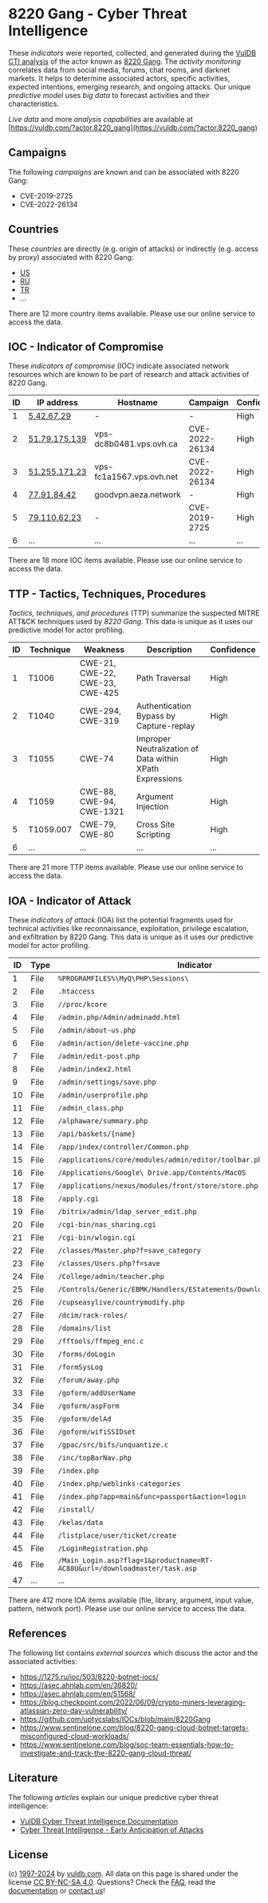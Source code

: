 # 8220 Gang - Cyber Threat Intelligence

These _indicators_ were reported, collected, and generated during the [VulDB CTI analysis](https://vuldb.com/?kb.cti) of the actor known as [8220 Gang](https://vuldb.com/?actor.8220_gang). The _activity monitoring_ correlates data from social media, forums, chat rooms, and darknet markets. It helps to determine associated actors, specific activities, expected intentions, emerging research, and ongoing attacks. Our unique _predictive model_ uses _big data_ to forecast activities and their characteristics.

_Live data_ and more _analysis capabilities_ are available at [https://vuldb.com/?actor.8220_gang](https://vuldb.com/?actor.8220_gang)

## Campaigns

The following _campaigns_ are known and can be associated with 8220 Gang:

* CVE-2019-2725
* CVE-2022-26134

## Countries

These _countries_ are directly (e.g. origin of attacks) or indirectly (e.g. access by proxy) associated with 8220 Gang:

* [US](https://vuldb.com/?country.us)
* [RU](https://vuldb.com/?country.ru)
* [TR](https://vuldb.com/?country.tr)
* ...

There are 12 more country items available. Please use our online service to access the data.

## IOC - Indicator of Compromise

These _indicators of compromise_ (IOC) indicate associated network resources which are known to be part of research and attack activities of 8220 Gang.

ID | IP address | Hostname | Campaign | Confidence
-- | ---------- | -------- | -------- | ----------
1 | [5.42.67.29](https://vuldb.com/?ip.5.42.67.29) | - | - | High
2 | [51.79.175.139](https://vuldb.com/?ip.51.79.175.139) | vps-dc8b0481.vps.ovh.ca | CVE-2022-26134 | High
3 | [51.255.171.23](https://vuldb.com/?ip.51.255.171.23) | vps-fc1a1567.vps.ovh.net | CVE-2022-26134 | High
4 | [77.91.84.42](https://vuldb.com/?ip.77.91.84.42) | goodvpn.aeza.network | - | High
5 | [79.110.62.23](https://vuldb.com/?ip.79.110.62.23) | - | CVE-2019-2725 | High
6 | ... | ... | ... | ...

There are 18 more IOC items available. Please use our online service to access the data.

## TTP - Tactics, Techniques, Procedures

_Tactics, techniques, and procedures_ (TTP) summarize the suspected MITRE ATT&CK techniques used by _8220 Gang_. This data is unique as it uses our predictive model for actor profiling.

ID | Technique | Weakness | Description | Confidence
-- | --------- | -------- | ----------- | ----------
1 | T1006 | CWE-21, CWE-22, CWE-23, CWE-425 | Path Traversal | High
2 | T1040 | CWE-294, CWE-319 | Authentication Bypass by Capture-replay | High
3 | T1055 | CWE-74 | Improper Neutralization of Data within XPath Expressions | High
4 | T1059 | CWE-88, CWE-94, CWE-1321 | Argument Injection | High
5 | T1059.007 | CWE-79, CWE-80 | Cross Site Scripting | High
6 | ... | ... | ... | ...

There are 21 more TTP items available. Please use our online service to access the data.

## IOA - Indicator of Attack

These _indicators of attack_ (IOA) list the potential fragments used for technical activities like reconnaissance, exploitation, privilege escalation, and exfiltration by 8220 Gang. This data is unique as it uses our predictive model for actor profiling.

ID | Type | Indicator | Confidence
-- | ---- | --------- | ----------
1 | File | `%PROGRAMFILES%\MyQ\PHP\Sessions\` | High
2 | File | `.htaccess` | Medium
3 | File | `//proc/kcore` | Medium
4 | File | `/admin.php/Admin/adminadd.html` | High
5 | File | `/admin/about-us.php` | High
6 | File | `/admin/action/delete-vaccine.php` | High
7 | File | `/admin/edit-post.php` | High
8 | File | `/admin/index2.html` | High
9 | File | `/admin/settings/save.php` | High
10 | File | `/admin/userprofile.php` | High
11 | File | `/admin_class.php` | High
12 | File | `/alphaware/summary.php` | High
13 | File | `/api/baskets/{name}` | High
14 | File | `/app/index/controller/Common.php` | High
15 | File | `/applications/core/modules/admin/editor/toolbar.php` | High
16 | File | `/Applications/Google\ Drive.app/Contents/MacOS` | High
17 | File | `/applications/nexus/modules/front/store/store.php` | High
18 | File | `/apply.cgi` | Medium
19 | File | `/bitrix/admin/ldap_server_edit.php` | High
20 | File | `/cgi-bin/nas_sharing.cgi` | High
21 | File | `/cgi-bin/wlogin.cgi` | High
22 | File | `/classes/Master.php?f=save_category` | High
23 | File | `/classes/Users.php?f=save` | High
24 | File | `/College/admin/teacher.php` | High
25 | File | `/Controls/Generic/EBMK/Handlers/EStatements/DownloadEStatement.ashx` | High
26 | File | `/cupseasylive/countrymodify.php` | High
27 | File | `/dcim/rack-roles/` | High
28 | File | `/domains/list` | High
29 | File | `/fftools/ffmpeg_enc.c` | High
30 | File | `/forms/doLogin` | High
31 | File | `/formSysLog` | Medium
32 | File | `/forum/away.php` | High
33 | File | `/goform/addUserName` | High
34 | File | `/goform/aspForm` | High
35 | File | `/goform/delAd` | High
36 | File | `/goform/wifiSSIDset` | High
37 | File | `/gpac/src/bifs/unquantize.c` | High
38 | File | `/inc/topBarNav.php` | High
39 | File | `/index.php` | Medium
40 | File | `/index.php/weblinks-categories` | High
41 | File | `/index.php?app=main&func=passport&action=login` | High
42 | File | `/install/` | Medium
43 | File | `/kelas/data` | Medium
44 | File | `/listplace/user/ticket/create` | High
45 | File | `/LoginRegistration.php` | High
46 | File | `/Main_Login.asp?flag=1&productname=RT-AC88U&url=/downloadmaster/task.asp` | High
47 | ... | ... | ...

There are 412 more IOA items available (file, library, argument, input value, pattern, network port). Please use our online service to access the data.

## References

The following list contains _external sources_ which discuss the actor and the associated activities:

* https://1275.ru/ioc/503/8220-botnet-iocs/
* https://asec.ahnlab.com/en/36820/
* https://asec.ahnlab.com/en/51568/
* https://blog.checkpoint.com/2022/06/09/crypto-miners-leveraging-atlassian-zero-day-vulnerability/
* https://github.com/uptycslabs/IOCs/blob/main/8220Gang
* https://www.sentinelone.com/blog/8220-gang-cloud-botnet-targets-misconfigured-cloud-workloads/
* https://www.sentinelone.com/blog/soc-team-essentials-how-to-investigate-and-track-the-8220-gang-cloud-threat/

## Literature

The following _articles_ explain our unique predictive cyber threat intelligence:

* [VulDB Cyber Threat Intelligence Documentation](https://vuldb.com/?kb.cti)
* [Cyber Threat Intelligence - Early Anticipation of Attacks](https://www.scip.ch/en/?labs.20201022)

## License

(c) [1997-2024](https://vuldb.com/?kb.changelog) by [vuldb.com](https://vuldb.com/?kb.about). All data on this page is shared under the license [CC BY-NC-SA 4.0](https://creativecommons.org/licenses/by-nc-sa/4.0/). Questions? Check the [FAQ](https://vuldb.com/?kb.faq), read the [documentation](https://vuldb.com/?kb) or [contact us](https://vuldb.com/?contact)!
